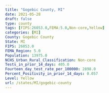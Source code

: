 ```yaml
---
title: "Gogebic County, MI"
date: 2021-05-28
draft: false
type: county
tags: [FIPS:26053.0,FEMA:5.0,Non-core,Yellow]
categories: [MI]
County: Gogebic County
State: MI
FIPS: 26053.0
FEMA_Region: 5.0
Population: 13975.0
NCHS_Urban_Rural_Classification: Non-core
Tests_in_prior_14_days: 405.0
Fourteen_day_test_rate_per_100000: 2898.0
Percent_Positivity_in_prior_14_days: 0.057
Level: Yellow
url: /states/MI/gogebic-county
---
```



